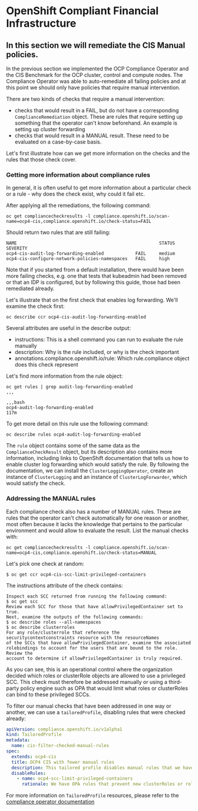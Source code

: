 # OpenShift Compliant Financial Infrastructure

## In this section we will remediate the CIS Manual policies.

In the previous section we implemented the OCP Compliance Operator and
the CIS Benchmark for the OCP cluster, control and compute nodes. The
Compliance Operator was able to auto-remediate all failing policies and
at this point we should only have policies that require manual intervention.

There are two kinds of checks that require a manual intervention:
 - checks that would result in a FAIL, but do not have a corresponding `ComplianceRemediation`
   object. These are rules that require setting up something that the operator can't know
   beforehand. An example is setting up cluster forwarding
 - checks that would result in a MANUAL result. These need to be evaluated
   on a case-by-case basis.

Let's first illustrate how can we get more information on the checks and the rules
that those check cover.

### Getting more information about compliance rules

In general, it is often useful to get more information about a particular check
or a rule - why does the check exist, why could it fail etc.

After applying all the remediations, the following command:
```shell
oc get compliancecheckresults -l compliance.openshift.io/scan-name=ocp4-cis,compliance.openshift.io/check-status=FAIL
```

Should return two rules that are still failing:
```shell
NAME                                                      STATUS   SEVERITY
ocp4-cis-audit-log-forwarding-enabled            FAIL     medium
ocp4-cis-configure-network-policies-namespaces   FAIL     high
```

Note that if you started from a default installation, there would have been
more failing checks, e.g. one that tests that kubeadmin had been removed
or that an IDP is configured, but by following this guide, those had been
remediated already.

Let's illustrate that on the first check that enables log forwarding.
We'll examine the check first:
```shell
oc describe ccr ocp4-cis-audit-log-forwarding-enabled
```

Several attributes are useful in the describe output:
 - instructions: This is a shell command you can run to evaluate the rule manually
 - description: Why is the rule included, or why is the check important
 - annotations.compliance.openshift.io/rule: Which rule.compliance object does this check represent

Let's find more information from the rule object:
```shell
oc get rules | grep audit-log-forwarding-enabled
,,,

,,,bash
ocp4-audit-log-forwarding-enabled                                                            117m
```
To get more detail on this rule use the following command:

```shell
oc describe rules ocp4-audit-log-forwarding-enabled
```

The `rule` object contains some of the same data as the `ComplianceCheckResult`
object, but its description also contains more information, including links
to OpenShift documentation that tells us how to enable cluster log forwarding
which would satisfy the rule. By following the documentation, we can install
the `ClusterLoggingOperator`, create an instance of `ClusterLogging` and an
instance of `ClusterLogForwarder`, which would satisfy the check.

### Addressing the MANUAL rules

Each compliance check also has a number of MANUAL rules. These are rules that
the operator can't check automatically for one reason or another, most often
because it lacks the knowledge that pertains to the particular environment and
would allow to evaluate the result. List the manual checks with:

```shell
oc get compliancecheckresults -l compliance.openshift.io/scan-name=ocp4-cis,compliance.openshift.io/check-status=MANUAL
```

Let's pick one check at random:
```shell
$ oc get ccr ocp4-cis-scc-limit-privileged-containers
```

The instructions attribute of the check contains:
```shell
Inspect each SCC returned from running the following command:
$ oc get scc
Review each SCC for those that have allowPrivilegedContainer set to true.
Next, examine the outputs of the following commands:
$ oc describe roles --all-namespaces
$ oc describe clusterroles
For any role/clusterrole that reference the
securitycontextconstraints resource with the resourceNames
of the SCCs that have allowPrivilegedContainer, examine the associated
rolebindings to account for the users that are bound to the role. Review the
account to determine if allowPrivilegedContainer is truly required.
```

As you can see, this is an operational control where the organization decided
which roles or clusterRole objects are allowed to use a privileged SCC.
This check must therefore be addressed manually or using a third-party policy
engine such as OPA that would limit what roles or clusterRoles can bind to
these privileged SCCs.

To filter our manual checks that have been addressed in one way or another, we
can use a `tailoredProfile`, disabling rules that were checked already:
```yaml
apiVersion: compliance.openshift.io/v1alpha1
kind: TailoredProfile
metadata:
  name: cis-filter-checked-manual-rules
spec:
  extends: ocp4-cis
  title: OCP4 CIS with fewer manual rules
  description: This tailored profile disables manual rules that we have addressed
  disableRules:
    - name: ocp4-scc-limit-privileged-containers
      rationale: We have OPA rules that prevent new clusterRoles or roles from binding to this SCC
```

For more information on `TailoredProfile` resources, please refer to the
[compliance operator documentation](https://docs.openshift.com/container-platform/4.10/security/compliance_operator/compliance-operator-tailor.html)
